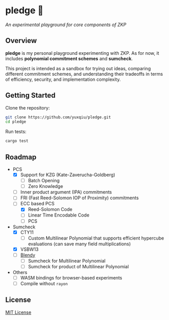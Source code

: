 # **pledge** 📜

*An experimental playground for core components of ZKP*

## Overview

**pledge** is my personal playground experimenting with ZKP. As for now, it includes **polynomial commitment schemes** and **sumcheck**.

This project is intended as a sandbox for trying out ideas, comparing different commitment schemes, and understanding their tradeoffs in terms of efficiency, security, and implementation complexity.

## Getting Started

Clone the repository:

```bash
git clone https://github.com/yuxqiu/pledge.git
cd pledge
```

Run tests:

```bash
cargo test
```

## Roadmap

* PCS
    * [x] Support for KZG (Kate-Zaverucha-Goldberg)
        * [ ] Batch Opening
        * [ ] Zero Knowledge
    * [ ] Inner product argument (IPA) commitments
    * [ ] FRI (Fast Reed-Solomon IOP of Proximity) commitments
    * [ ] ECC based PCS
        * [x] Reed-Solomon Code
        * [ ] Linear Time Encodable Code
        * [ ] PCS
* Sumcheck
    * [x] CTY11
        * [ ] Custom Multilinear Polynomial that supports efficient hypercube evaluations (can save many field multiplications)
    * [x] VSBW13
    * [ ] [Blendy](https://github.com/compsec-epfl/efficient-sumcheck)
        * [ ] Sumcheck for Multilinear Polynomial
        * [ ] Sumcheck for product of Multilinear Polynomial
* Others
    * [ ] WASM bindings for browser-based experiments
    * [ ] Compile without `rayon`

## License

[MIT License](./LICENSE)